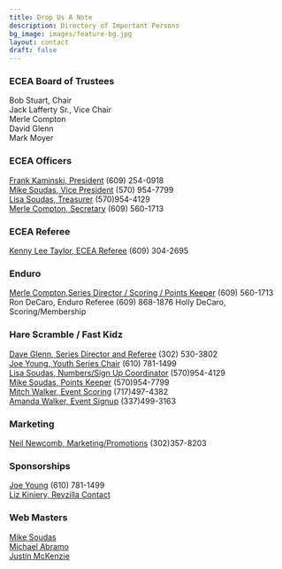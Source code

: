 ```yaml
---
title: Drop Us A Note
description: Directory of Important Persons
bg_image: images/feature-bg.jpg
layout: contact
draft: false
---
```

### ECEA Board of Trustees

Bob Stuart, Chair\
Jack Lafferty Sr., Vice Chair\
Merle Compton\
David Glenn\
Mark Moyer  

### ECEA Officers

[Frank Kaminski, President](mailto:f_kaminski@comcast.net) (609) 254-0918\
[Mike Soudas, Vice President](mailto:msoudas@comcast.net) (570) 954-7799\
[Lisa Soudas, Treasurer](mailto:lsoudas@comcast.net) (570)954-4129\
[Merle Compton, Secretary](mailto:ecea.secy@verizon.net) (609) 560-1713  

### ECEA Referee

[Kenny Lee Taylor, ECEA Referee](mailto:mrtaylor58@comcast.net) (609) 304-2695

### Enduro

[Merle Compton,Series Director / Scoring / Points Keeper](mailto:ecea.secy@verizon.net) (609) 560-1713\
Ron DeCaro, Enduro Referee (609) 868-1876
Holly DeCaro, Scoring/Membership

### Hare Scramble / Fast Kidz

[Dave Glenn, Series Director and Referee](mailto:daveglenn112@yahoo.com) (302) 530-3802\
[Joe Young, Youth Series Chair](mailto:jyoung311@comcast.net) (610) 781-1499\
[Lisa Soudas, Numbers/Sign Up Coordinator](mailto:lsoudas@comcast.net) (570)954-4129\
[Mike Soudas, Points Keeper](mailto:msoudas@comcast.net) (570)954-7799\
[Mitch Walker, Event Scoring](<>) (717)497-4382\
[Amanda Walker, Event Signup](<>) (337)499-3163

### Marketing

[Neil Newcomb, Marketing/Promotions](mailto:neil.newcomb@yahoo.com) (302)357-8203

### Sponsorships

[Joe Young](mailto:jyoung311@comcast.net) (610) 781-1499\
[Liz Kiniery, Revzilla Contact](mailto:dvtrvicepres@gmail.com)

### Web Masters

[Mike Soudas](mailto:msoudas@comcast.net)\
[Michael Abramo](mailto:abramomichael@gmail.com)\
[Justin McKenzie](mailto:justinmckenzie15@gmail.com)